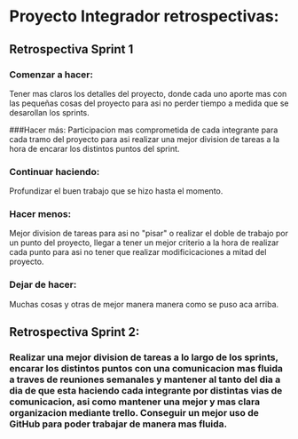 # Proyecto Integrador retrospectivas:

## Retrospectiva Sprint 1

### Comenzar a hacer: 
Tener mas claros los detalles del proyecto, donde cada uno aporte mas con las pequeñas cosas del proyecto para asi no perder tiempo a medida que se desarollan los sprints.

###Hacer más: 
Participacion mas comprometida de cada integrante para cada tramo del proyecto para asi realizar una mejor division de tareas a la hora de encarar los distintos puntos del sprint.

### Continuar haciendo: 
Profundizar el buen trabajo que se hizo hasta el momento.

### Hacer menos: 
Mejor division de tareas para asi no "pisar" o realizar el doble de trabajo por un punto del proyecto, llegar a tener un mejor criterio a la hora de realizar cada punto para asi no tener que realizar modificicaciones a mitad del proyecto.

### Dejar de hacer: 
Muchas cosas y otras de mejor manera manera como se puso aca arriba.

## Retrospectiva Sprint 2:

### Realizar una mejor division de tareas a lo largo de los sprints, encarar los distintos puntos con una comunicacion mas fluida a traves de reuniones semanales y mantener al tanto del dia a dia de que esta haciendo cada integrante por distintas vias de comunicacion, asi como mantener una mejor y mas clara organizacion mediante trello. Conseguir un mejor uso de GitHub para poder trabajar de manera mas fluida.

